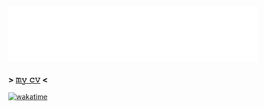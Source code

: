 <a href="https://github.com/kavenegar">
  <img src="./header.svg" />
</a>
<!-- <img src="./info.svg" /> -->

### > [𝚖𝚢 𝚌𝚟](https://github.com/clonomaer/public-cv-v2/releases) <  

[![wakatime](https://wakatime.com/badge/user/5e4f5ed0-dd2e-4204-b88b-ee84d3aad996.svg)](https://wakatime.com/@5e4f5ed0-dd2e-4204-b88b-ee84d3aad996)  
